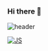 ### Hi there 👋
![header](https://capsule-render.vercel.app/api?type=slice&color=auto&height=300&section=header&text=Yi%20Hanseul&fontSize=70)

[![JS](https://img.shields.io/badge/JavaScript-F7DF1E?style=flat-square&logo=JavaScript&logoColor=white)](github.com/YiHanSeul/momentum)
